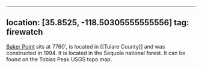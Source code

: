 
---
location: [35.8525, -118.50305555555556]
tag: firewatch
---

[Baker Point](http://www.peakbagging.com/CALookoutPhotos/BakerPoint.html) sits at 7760', is located in [[Tulare County]] and was constructed in 1994. It is located in the Sequoia national forest. It can be found on the Tobias Peak USGS topo map.
